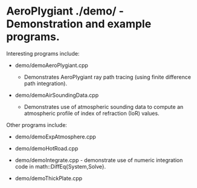 
# AeroPlygiant ./demo/ - Demonstration and example programs.

Interesting programs include:

* demo/demoAeroPlygiant.cpp

	* Demonstrates AeroPlygiant ray path tracing (using finite difference
	  path integration).

* demo/demoAirSoundingData.cpp

	* Demonstrates use of atmospheric sounding data to compute an atmospheric
	  profile of index of refraction (IoR) values.

Other programs include:

* demo/demoExpAtmosphere.cpp

* demo/demoHotRoad.cpp

* demo/demoIntegrate.cpp - demonstrate use of numeric integration code
  in math::DiffEq{System,Solve}.

* demo/demoThickPlate.cpp

